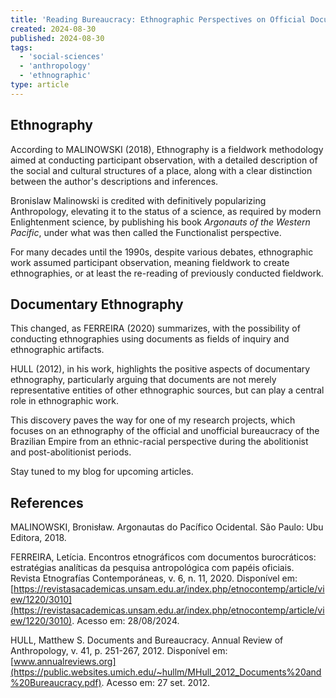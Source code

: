 ```yaml
---
title: 'Reading Bureaucracy: Ethnographic Perspectives on Official Documents'
created: 2024-08-30
published: 2024-08-30
tags: 
  - 'social-sciences'
  - 'anthropology'
  - 'ethnographic'
type: article
---
```


## Ethnography

According to MALINOWSKI (2018), Ethnography is a fieldwork methodology aimed at conducting participant observation, with a detailed description of the social and cultural structures of a place, along with a clear distinction between the author's descriptions and inferences.

Bronislaw Malinowski is credited with definitively popularizing Anthropology, elevating it to the status of a science, as required by modern Enlightenment science, by publishing his book *Argonauts of the Western Pacific*, under what was then called the Functionalist perspective.

For many decades until the 1990s, despite various debates, ethnographic work assumed participant observation, meaning fieldwork to create ethnographies, or at least the re-reading of previously conducted fieldwork.

## Documentary Ethnography

This changed, as FERREIRA (2020) summarizes, with the possibility of conducting ethnographies using documents as fields of inquiry and ethnographic artifacts.

HULL (2012), in his work, highlights the positive aspects of documentary ethnography, particularly arguing that documents are not merely representative entities of other ethnographic sources, but can play a central role in ethnographic work.

This discovery paves the way for one of my research projects, which focuses on an ethnography of the official and unofficial bureaucracy of the Brazilian Empire from an ethnic-racial perspective during the abolitionist and post-abolitionist periods.

Stay tuned to my blog for upcoming articles.

## References

MALINOWSKI, Bronisław. Argonautas do Pacífico Ocidental. São Paulo: Ubu Editora, 2018.

FERREIRA, Letícia. Encontros etnográficos com documentos burocráticos: estratégias analíticas da pesquisa antropológica com papéis oficiais. Revista Etnografías Contemporáneas, v. 6, n. 11, 2020. Disponível em: [https://revistasacademicas.unsam.edu.ar/index.php/etnocontemp/article/view/1220/3010](https://revistasacademicas.unsam.edu.ar/index.php/etnocontemp/article/view/1220/3010). Acesso em: 28/08/2024.

HULL, Matthew S. Documents and Bureaucracy. Annual Review of Anthropology, v. 41, p. 251-267, 2012. Disponível em: [www.annualreviews.org](https://public.websites.umich.edu/~hullm/MHull_2012_Documents%20and%20Bureaucracy.pdf). Acesso em: 27 set. 2012.